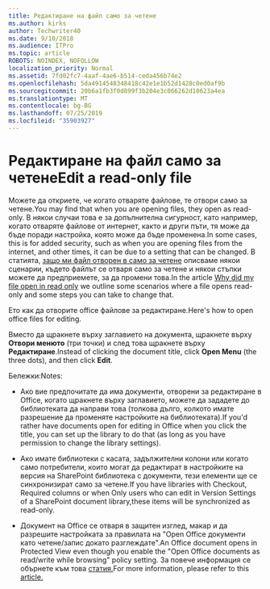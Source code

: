 ```yaml
---
title: Редактиране на файл само за четене
ms.author: kirks
author: Techwriter40
ms.date: 9/10/2018
ms.audience: ITPro
ms.topic: article
ROBOTS: NOINDEX, NOFOLLOW
localization_priority: Normal
ms.assetid: 7fd02fc7-4aaf-4ae6-b514-ceda456b74e2
ms.openlocfilehash: 5da4914548348418c42e1e1b52d1428c0ed0af9b
ms.sourcegitcommit: 20b6a1fb3f0d899f3b204e3c066262d10623a4ea
ms.translationtype: MT
ms.contentlocale: bg-BG
ms.lasthandoff: 07/25/2019
ms.locfileid: "35903927"
---
```

# <a name="edit-a-read-only-file"></a><span data-ttu-id="6afd3-102">Редактиране на файл само за четене</span><span class="sxs-lookup"><span data-stu-id="6afd3-102">Edit a read-only file</span></span>

<span data-ttu-id="6afd3-103">Можете да откриете, че когато отваряте файлове, те отвори само за четене.</span><span class="sxs-lookup"><span data-stu-id="6afd3-103">You may find that when you are opening files, they open as read-only.</span></span> <span data-ttu-id="6afd3-104">В някои случаи това е за допълнителна сигурност, като например, когато отваряте файлове от интернет, както и други пъти, тя може да бъде поради настройка, която може да бъде променена.</span><span class="sxs-lookup"><span data-stu-id="6afd3-104">In some cases, this is for added security, such as when you are opening files from the internet, and other times, it can be due to a setting that can be changed.</span></span> <span data-ttu-id="6afd3-105">В статията, [защо ми файл отворен в само за четене](https://support.office.com/article/Why-did-my-file-open-read-only-3ab4b792-da50-4b38-8628-14c64e1f1d15) описваме някои сценарии, където файлът се отваря само за четене и някои стъпки можете да предприемете, за да промени това.</span><span class="sxs-lookup"><span data-stu-id="6afd3-105">In the article [Why did my file open in read only](https://support.office.com/article/Why-did-my-file-open-read-only-3ab4b792-da50-4b38-8628-14c64e1f1d15) we outline some scenarios where a file opens read-only and some steps you can take to change that.</span></span>

<span data-ttu-id="6afd3-106">Ето как да отворите office файлове за редактиране.</span><span class="sxs-lookup"><span data-stu-id="6afd3-106">Here's how to open office files for editing.</span></span>

<span data-ttu-id="6afd3-107">Вместо да щракнете върху заглавието на документа, щракнете върху **Отвори менюто** (три точки) и след това щракнете върху **Редактиране**.</span><span class="sxs-lookup"><span data-stu-id="6afd3-107">Instead of clicking the document title, click **Open Menu** (the three dots), and then click **Edit**.</span></span>

<span data-ttu-id="6afd3-108">Бележки:</span><span class="sxs-lookup"><span data-stu-id="6afd3-108">Notes:</span></span>

- <span data-ttu-id="6afd3-109">Ако вие предпочитате да има документи, отворени за редактиране в Office, когато щракнете върху заглавието, можете да зададете до библиотеката да направи това (толкова дълго, колкото имате разрешение да променяте настройките на библиотеката).</span><span class="sxs-lookup"><span data-stu-id="6afd3-109">If you'd rather have documents open for editing in Office when you click the title, you can set up the library to do that (as long as you have permission to change the library settings).</span></span>

- <span data-ttu-id="6afd3-110">Ако имате библиотеки с касата, задължителни колони или когато само потребители, които могат да редактират в настройките на версия на SharePoint библиотека с документи, тези елементи ще се синхронизират само за четене.</span><span class="sxs-lookup"><span data-stu-id="6afd3-110">If you have libraries with Checkout, Required columns or when Only users who can edit in Version Settings of a SharePoint document library,these items will be synchronized as read-only.</span></span>

- <span data-ttu-id="6afd3-111">Документ на Office се отваря в защитен изглед, макар и да разрешите настройката за правилата на "Open Office документи като четене/запис докато разглеждате".</span><span class="sxs-lookup"><span data-stu-id="6afd3-111">An Office document opens in Protected View even though you enable the "Open Office documents as read/write while browsing" policy setting.</span></span> <span data-ttu-id="6afd3-112">За повече информация се обърнете към това [статия.](https://support.microsoft.com/help/983047/an-office-document-opens-in-protected-view-even-though-you-enable-the)</span><span class="sxs-lookup"><span data-stu-id="6afd3-112">For more information, please refer to this [article.](https://support.microsoft.com/help/983047/an-office-document-opens-in-protected-view-even-though-you-enable-the)</span></span>

